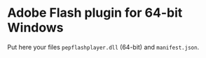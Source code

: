 # Adobe Flash plugin for 64-bit Windows

Put here your files `pepflashplayer.dll` (64-bit) and `manifest.json`.

